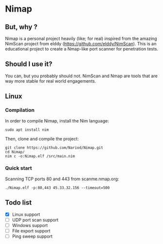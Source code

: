 # Nimap

## But, why ?
Nimap is a personal project heavily (like; for real) inspired from the amazing NimScan project from elddy (https://github.com/elddy/NimScan). This is an educational project to create a Nmap-like port scanner for penetration tests.

## Should I use it?
You can, but you probably should not. NimScan and Nmap are tools that are way more stable for real world engagements.

## Linux

### Compilation

In order to compile Nimap, install the Nim language:
```
sudo apt install nim
```
Then, clone and compile the project:
```
git clone https://github.com/Nariod/Nimap.git
cd Nimap/
nim c -o:Nimap.elf /src/main.nim
```

### Quick start
Scanning TCP ports 80 and 443 from scanme.nmap.org:
```
./Nimap.elf -p:80,443 45.33.32.156 --timeout=500
```

## Todo list
- [x] Linux support
- [ ] UDP port scan support
- [ ] Windows support  
- [ ] File export support
- [ ] Ping sweep support
